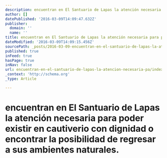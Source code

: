 ```yaml
---
description: encuentran en El Santuario de Lapas la atención necesaria para poder existir en cautiverio con dignidad o encontrar la posibilidad de regresar a sus ambientes n
author: []
datePublished: '2016-03-09T14:09:47.632Z'
publisher:
  domain: ''
  name: ''
title: encuentran en El Santuario de Lapas la atención necesaria para poder existir en cautiverio con dignidad o encontrar la posibilidad de regresar a sus ambientes naturales.
dateModified: '2016-03-09T14:09:15.456Z'
sourcePath: _posts/2016-03-09-encuentran-en-el-santuario-de-lapas-la-atencion-necesaria-pa.md
published: true
inFeed: true
hasPage: true
inNav: false
url: encuentran-en-el-santuario-de-lapas-la-atencion-necesaria-pa/index.html
_context: 'http://schema.org'
_type: Article

---
```

# encuentran en El Santuario de Lapas la atención necesaria para poder existir en cautiverio con dignidad o encontrar la posibilidad de regresar a sus ambientes naturales.